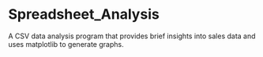 # Spreadsheet_Analysis
A CSV data analysis program that provides brief insights into sales data and uses matplotlib to generate graphs.
